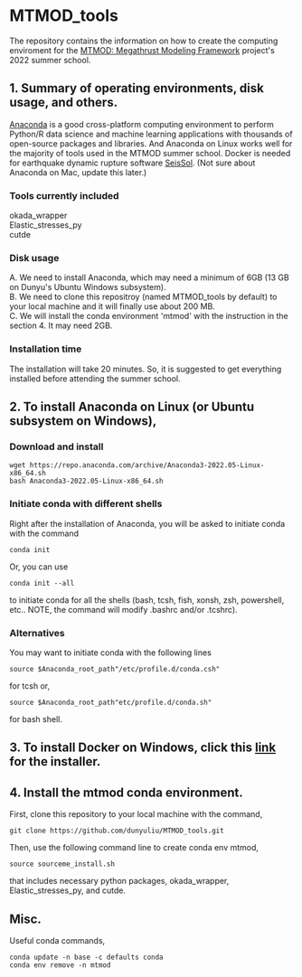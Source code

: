 # MTMOD_tools
The repository contains the information on how to create the computing enviroment for the [MTMOD: Megathrust Modeling Framework](https://sites.utexas.edu/mtmod/) project's 2022 summer school.

## 1. Summary of operating environments, disk usage, and others.
[Anaconda](https://www.anaconda.com/) is a good cross-platform computing environment to perform Python/R data science and machine learning applications with thousands of open-source packages and libraries. And Anaconda on Linux works well for the majority of tools used in the MTMOD summer school. Docker is needed for earthquake dynamic rupture software [SeisSol](https://www.seissol.org/). (Not sure about Anaconda on Mac, update this later.)

### Tools currently included
  okada_wrapper <br />
  Elastic_stresses_py <br />
  cutde <br />
  
### Disk usage
A. We need to install Anaconda, which may need a minimum of 6GB (13 GB on Dunyu's Ubuntu Windows subsystem). <br />
B. We need to clone this repositroy (named MTMOD_tools by default) to your local machine and it will finally use about 200 MB. <br />
C. We will install the conda environment 'mtmod' with the instruction in the section 4. It may need 2GB. <br />

### Installation time
The installation will take 20 minutes. So, it is suggested to get everything installed before attending the summer school.

## 2. To install Anaconda on Linux (or Ubuntu subsystem on Windows),
### Download and install
```
wget https://repo.anaconda.com/archive/Anaconda3-2022.05-Linux-x86_64.sh
bash Anaconda3-2022.05-Linux-x86_64.sh
```
### Initiate conda with different shells

Right after the installation of Anaconda, you will be asked to initiate conda with the command
```
conda init
```
Or, you can use 
```
conda init --all
```
to initiate conda for all the shells (bash, tcsh, fish, xonsh, zsh, powershell, etc.. NOTE, the command will modify .bashrc and/or .tcshrc). 

### Alternatives
You may want to initiate conda with the following lines
```
source $Anaconda_root_path"/etc/profile.d/conda.csh"
```
for tcsh or, 
```
source $Anaconda_root_path"etc/profile.d/conda.sh"
```
for bash shell.

## 3. To install Docker on Windows, click this [link](https://desktop.docker.com/win/main/amd64/Docker%20Desktop%20Installer.exe?utm_source=docker&utm_medium=webreferral&utm_campaign=dd-smartbutton&utm_location=module) for the installer. 

## 4. Install the mtmod conda environment. 
First, clone this repository to your local machine with the command,
```
git clone https://github.com/dunyuliu/MTMOD_tools.git
```
Then, use the following command line to create conda env mtmod,
```
source sourceme_install.sh
```
that includes necessary python packages, okada_wrapper, Elastic_stresses_py, and cutde.

## Misc.
Useful conda commands,
```
conda update -n base -c defaults conda
conda env remove -n mtmod
```
